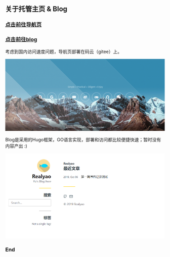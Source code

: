 ## 关于托管主页 & Blog

### [点击前往导航页](https://realyao.gitee.io)

### [点击前往blog](https://realyao.github.io)

考虑到国内访问速度问题，导航页部署在码云（gitee）上。

![主页](https://raw.githubusercontent.com/realyao/imgHosting/master/img/yindex.png)


Blog是采用的Hugo框架，GO语言实现，部署和访问都比较便捷快速；暂时没有内容产出 :)

![blog](https://raw.githubusercontent.com/realyao/imgHosting/master/img/blog.png)



### End


